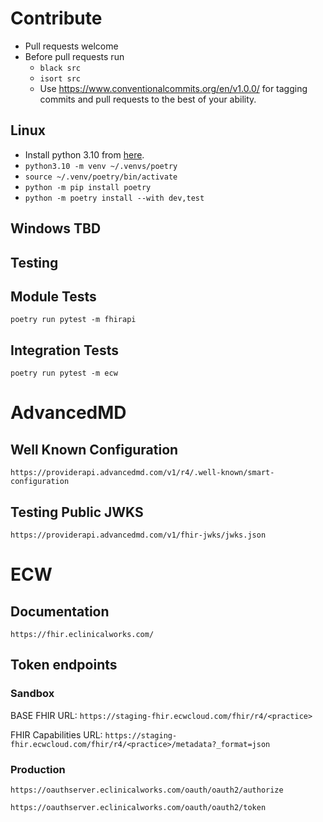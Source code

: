 # Contribute

- Pull requests welcome
- Before pull requests run
  - `black src`
  - `isort src`
  - Use https://www.conventionalcommits.org/en/v1.0.0/ for tagging commits and pull requests to the best of your ability.

## Linux
- Install python 3.10 from [here](https://www.python.org/downloads/).
- `python3.10 -m venv ~/.venvs/poetry`
- `source ~/.venv/poetry/bin/activate`
- `python -m pip install poetry`
- `python -m poetry install --with dev,test`

## Windows TBD

## Testing

## Module Tests

`poetry run pytest -m fhirapi`

## Integration Tests

`poetry run pytest -m ecw`

# AdvancedMD

## Well Known Configuration

`https://providerapi.advancedmd.com/v1/r4/.well-known/smart-configuration`

## Testing Public JWKS

`https://providerapi.advancedmd.com/v1/fhir-jwks/jwks.json`

# ECW

## Documentation

`https://fhir.eclinicalworks.com/`

## Token endpoints

### Sandbox

BASE FHIR URL: `https://staging-fhir.ecwcloud.com/fhir/r4/<practice>`

FHIR Capabilities URL: `https://staging-fhir.ecwcloud.com/fhir/r4/<practice>/metadata?_format=json`

### Production

`https://oauthserver.eclinicalworks.com/oauth/oauth2/authorize`

`https://oauthserver.eclinicalworks.com/oauth/oauth2/token`
